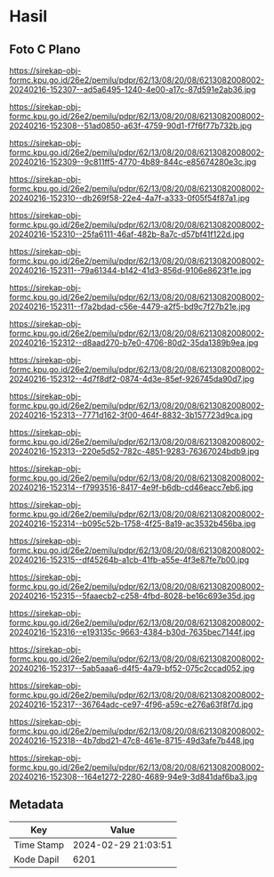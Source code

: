 # Hasil

## Foto C Plano

https://sirekap-obj-formc.kpu.go.id/26e2/pemilu/pdpr/62/13/08/20/08/6213082008002-20240216-152307--ad5a6495-1240-4e00-a17c-87d591e2ab36.jpg

https://sirekap-obj-formc.kpu.go.id/26e2/pemilu/pdpr/62/13/08/20/08/6213082008002-20240216-152308--51ad0850-a63f-4759-90d1-f7f6f77b732b.jpg

https://sirekap-obj-formc.kpu.go.id/26e2/pemilu/pdpr/62/13/08/20/08/6213082008002-20240216-152309--9c811ff5-4770-4b89-844c-e85674280e3c.jpg

https://sirekap-obj-formc.kpu.go.id/26e2/pemilu/pdpr/62/13/08/20/08/6213082008002-20240216-152310--db269f58-22e4-4a7f-a333-0f05f54f87a1.jpg

https://sirekap-obj-formc.kpu.go.id/26e2/pemilu/pdpr/62/13/08/20/08/6213082008002-20240216-152310--25fa6111-46af-482b-8a7c-d57bf41f122d.jpg

https://sirekap-obj-formc.kpu.go.id/26e2/pemilu/pdpr/62/13/08/20/08/6213082008002-20240216-152311--79a61344-b142-41d3-856d-9106e8623f1e.jpg

https://sirekap-obj-formc.kpu.go.id/26e2/pemilu/pdpr/62/13/08/20/08/6213082008002-20240216-152311--f7a2bdad-c56e-4479-a2f5-bd9c7f27b21e.jpg

https://sirekap-obj-formc.kpu.go.id/26e2/pemilu/pdpr/62/13/08/20/08/6213082008002-20240216-152312--d8aad270-b7e0-4706-80d2-35da1389b9ea.jpg

https://sirekap-obj-formc.kpu.go.id/26e2/pemilu/pdpr/62/13/08/20/08/6213082008002-20240216-152312--4d7f8df2-0874-4d3e-85ef-926745da90d7.jpg

https://sirekap-obj-formc.kpu.go.id/26e2/pemilu/pdpr/62/13/08/20/08/6213082008002-20240216-152313--7771d162-3f00-464f-8832-3b157723d9ca.jpg

https://sirekap-obj-formc.kpu.go.id/26e2/pemilu/pdpr/62/13/08/20/08/6213082008002-20240216-152313--220e5d52-782c-4851-9283-76367024bdb9.jpg

https://sirekap-obj-formc.kpu.go.id/26e2/pemilu/pdpr/62/13/08/20/08/6213082008002-20240216-152314--f7993516-8417-4e9f-b6db-cd46eacc7eb6.jpg

https://sirekap-obj-formc.kpu.go.id/26e2/pemilu/pdpr/62/13/08/20/08/6213082008002-20240216-152314--b095c52b-1758-4f25-8a19-ac3532b456ba.jpg

https://sirekap-obj-formc.kpu.go.id/26e2/pemilu/pdpr/62/13/08/20/08/6213082008002-20240216-152315--df45264b-a1cb-41fb-a55e-4f3e87fe7b00.jpg

https://sirekap-obj-formc.kpu.go.id/26e2/pemilu/pdpr/62/13/08/20/08/6213082008002-20240216-152315--5faaecb2-c258-4fbd-8028-be16c693e35d.jpg

https://sirekap-obj-formc.kpu.go.id/26e2/pemilu/pdpr/62/13/08/20/08/6213082008002-20240216-152316--e193135c-9663-4384-b30d-7635bec7144f.jpg

https://sirekap-obj-formc.kpu.go.id/26e2/pemilu/pdpr/62/13/08/20/08/6213082008002-20240216-152317--5ab5aaa6-d4f5-4a79-bf52-075c2ccad052.jpg

https://sirekap-obj-formc.kpu.go.id/26e2/pemilu/pdpr/62/13/08/20/08/6213082008002-20240216-152317--36764adc-ce97-4f96-a59c-e276a63f8f7d.jpg

https://sirekap-obj-formc.kpu.go.id/26e2/pemilu/pdpr/62/13/08/20/08/6213082008002-20240216-152318--4b7dbd21-47c8-461e-8715-49d3afe7b448.jpg

https://sirekap-obj-formc.kpu.go.id/26e2/pemilu/pdpr/62/13/08/20/08/6213082008002-20240216-152308--164e1272-2280-4689-94e9-3d841daf6ba3.jpg


## Metadata

| Key        | Value               |
| ---------- | ------------------- |
| Time Stamp | 2024-02-29 21:03:51 |
| Kode Dapil | 6201                |



